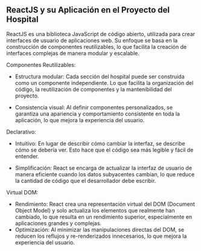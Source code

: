 # <h2>ReactJS y su Aplicación en el Proyecto del Hospital</h2>

<p>ReactJS es una biblioteca JavaScript de código abierto, utilizada para crear interfaces de usuario de aplicaciones web. Su enfoque se basa en la construcción de componentes reutilizables, lo que facilita la creación de interfaces complejas de manera modular y escalable.</p>

Componentes Reutilizables:
<ul>
  <li>
<p>Estructura modular: Cada sección del hospital puede ser construida como un componente independiente. Lo que facilita la organización del código, la reutilización de componentes y la mantenibilidad del proyecto.</p></li>
  <li>
<p>Consistencia visual: Al definir componentes personalizados, se garantiza una apariencia y comportamiento consistente en toda la aplicación, lo que mejora la experiencia del usuario.</p>
    </li>
    </li>
</ul>
Declarativo:
<ul>
<li><p>Intuitivo: En lugar de describir cómo cambiar la interfaz, se describe cómo se debería ver. Esto hace que el código sea más legible y fácil de entender.</p></li>
  <li>
<p>Simplificación: React se encarga de actualizar la interfaz de usuario de manera eficiente cuando los datos subyacentes cambian, lo que reduce la cantidad de código que el desarrollador debe escribir.</p></li>
</ul>
Virtual DOM:
<ul>
  <li>
Rendimiento: React crea una representación virtual del DOM (Document Object Model) y solo actualiza los elementos que realmente han cambiado, lo que resulta en un rendimiento superior, especialmente en aplicaciones grandes y complejas.</li>
 <li>Optimización: Al minimizar las manipulaciones directas del DOM, se reducen los reflujos y re-renderizados innecesarios, lo que mejora la experiencia del usuario.</li>
</ul>
